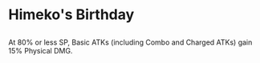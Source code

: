 # Himeko's Birthday

## 

At 80% or less SP, Basic ATKs (including Combo and Charged ATKs) gain 15% Physical DMG.